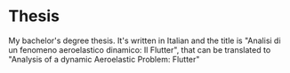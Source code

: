 # Thesis
My bachelor's degree thesis. It's written in Italian and the title is "Analisi di un fenomeno aeroelastico dinamico: Il Flutter", that can be translated to "Analysis of a dynamic Aeroelastic Problem: Flutter"